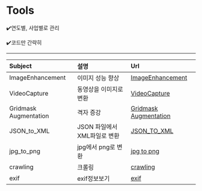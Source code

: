 # Tools
✔️연도별, 사업별로 관리

✔️코드만 간략히 
- - -
Subject|설명|Url|
|:-----|:--|:--|
|ImageEnhancement|이미지 성능 향상|[ImageEnhancement](2021/etc/ImageEnhancement/Image_Enhancement.py)|
|VideoCapture|동영상을 이미지로 변환|[VideoCapture](2021/etc/VideoCapture/VideoCapture.py)|
|Gridmask Augmentation|격자 증강|[Gridmask Augmentation](2021/Nakdong%20River%20water%20system%20management/GridMask_Augmentation/GridMask_Augmentation.py)|
|JSON_to_XML|JSON 파일에서 XML파일로 변환|[JSON_TO_XML](2021/NIA/JSON_to_XML/JSON_to_XML.py)|
|jpg_to_png|jpg에서 png로 변환|[jpg to png](2021/NIA/jpg_to_png/jpg_to_png.py)
|crawling|크롤링|[crawling](2022/etc/crawling/crawling.py)
|exif|exif정보보기|[exif](2022/NIA/DataLabeling/v1.4/check_exif.py)
